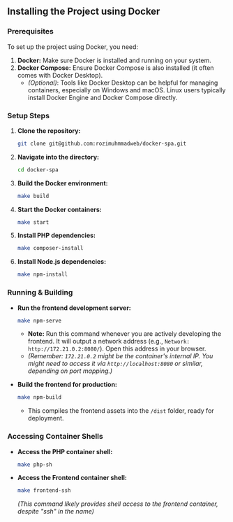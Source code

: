 ## Installing the Project using Docker

### Prerequisites

To set up the project using Docker, you need:

1.  **Docker:** Make sure Docker is installed and running on your system.
2.  **Docker Compose:** Ensure Docker Compose is also installed (it often comes with Docker Desktop).
    * *(Optional)*: Tools like Docker Desktop can be helpful for managing containers, especially on Windows and macOS. Linux users typically install Docker Engine and Docker Compose directly.

### Setup Steps

1.  **Clone the repository:**
    ```bash
    git clone git@github.com:rozimuhmmadweb/docker-spa.git
    ```

2.  **Navigate into the directory:**
    ```bash
    cd docker-spa
    ```

3.  **Build the Docker environment:**
    ```bash
    make build
    ```

4.  **Start the Docker containers:**
    ```bash
    make start
    ```

5.  **Install PHP dependencies:**
    ```bash
    make composer-install
    ```

6.  **Install Node.js dependencies:**
    ```bash
    make npm-install
    ```

### Running & Building

* **Run the frontend development server:**
    ```bash
    make npm-serve
    ```
    * **Note:** Run this command whenever you are actively developing the frontend. It will output a network address (e.g., `Network: http://172.21.0.2:8080/`). Open this address in your browser.
    * *(Remember: `172.21.0.2` might be the container's internal IP. You might need to access it via `http://localhost:8080` or similar, depending on port mapping.)*

* **Build the frontend for production:**
    ```bash
    make npm-build
    ```
    * This compiles the frontend assets into the `/dist` folder, ready for deployment.

### Accessing Container Shells

* **Access the PHP container shell:**
    ```bash
    make php-sh
    ```

* **Access the Frontend container shell:**
    ```bash
    make frontend-ssh 
    ```
  *(This command likely provides shell access to the frontend container, despite "ssh" in the name)*

